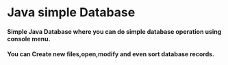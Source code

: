 <h1>Java simple Database</h1>
<h4>Simple Java Database where you can do simple database operation using console menu.</h4>
<h4>You can Create new files,open,modify and even sort database records.</h4>
